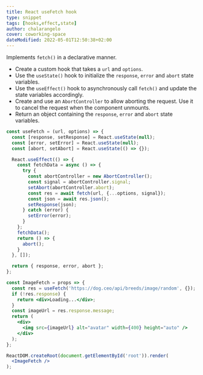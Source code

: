 ```yaml
---
title: React useFetch hook
type: snippet
tags: [hooks,effect,state]
author: chalarangelo
cover: coworking-space
dateModified: 2022-05-01T12:50:38+02:00
---
```


Implements `fetch()` in a declarative manner.

- Create a custom hook that takes a `url` and `options`.
- Use the `useState()` hook to initialize the `response`, `error` and `abort` state variables.
- Use the `useEffect()` hook to asynchronously call `fetch()` and update the state variables accordingly.
- Create and use an `AbortController` to allow aborting the request. Use it to cancel the request when the component unmounts.
- Return an object containing the `response`, `error` and `abort` state variables.

```jsx
const useFetch = (url, options) => {
  const [response, setResponse] = React.useState(null);
  const [error, setError] = React.useState(null);
  const [abort, setAbort] = React.useState(() => {});

  React.useEffect(() => {
    const fetchData = async () => {
      try {
        const abortController = new AbortController();
        const signal = abortController.signal;
        setAbort(abortController.abort);
        const res = await fetch(url, {...options, signal});
        const json = await res.json();
        setResponse(json);
      } catch (error) {
        setError(error);
      }
    };
    fetchData();
    return () => {
      abort();
    }
  }, []);

  return { response, error, abort };
};
```

```jsx
const ImageFetch = props => {
  const res = useFetch('https://dog.ceo/api/breeds/image/random', {});
  if (!res.response) {
    return <div>Loading...</div>;
  }
  const imageUrl = res.response.message;
  return (
    <div>
      <img src={imageUrl} alt="avatar" width={400} height="auto" />
    </div>
  );
};

ReactDOM.createRoot(document.getElementById('root')).render(
  <ImageFetch />
);
```
